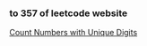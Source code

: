 ### to 357 of leetcode website

[Count Numbers with Unique Digits](https://leetcode-cn.com/problems/count-numbers-with-unique-digits/)